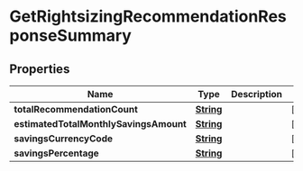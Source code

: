 

# GetRightsizingRecommendationResponseSummary


## Properties

| Name | Type | Description | Notes |
|------------ | ------------- | ------------- | -------------|
|**totalRecommendationCount** | [**String**](String.md) |  |  [optional] |
|**estimatedTotalMonthlySavingsAmount** | [**String**](String.md) |  |  [optional] |
|**savingsCurrencyCode** | [**String**](String.md) |  |  [optional] |
|**savingsPercentage** | [**String**](String.md) |  |  [optional] |



